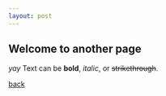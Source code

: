 ```yaml
---
layout: post
---
```


## Welcome to another page

_yay_
Text can be **bold**, _italic_, or ~~strikethrough~~.

[back](./)